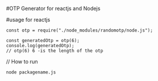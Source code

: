 #OTP Generator for reactjs and Nodejs

#usage for reactjs
```
const otp = require("./node_modules/randomotp/node.js");

const generatedOtp = otp(6);
console.log(generatedOtp);
// otp(6) 6 -is the length of the otp
```

// How to run

`node packagename.js`
